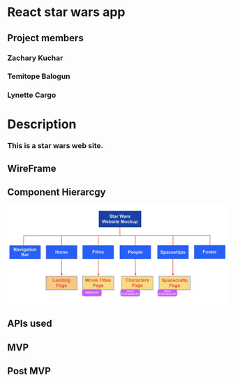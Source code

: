 # React star wars app

## Project members

### Zachary Kuchar

### Temitope Balogun

### Lynette Cargo

# Description

### This is a star wars web site.

## WireFrame

## Component Hierarcgy

![Alt text](TREE_Example.png)

## APIs used

## MVP

## Post MVP
